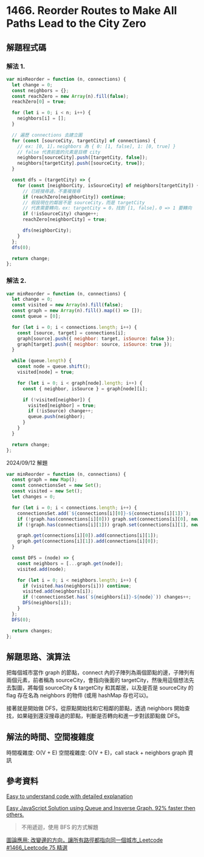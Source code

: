 # 1466. Reorder Routes to Make All Paths Lead to the City Zero

## 解題程式碼

### 解法 1.

```javascript
var minReorder = function (n, connections) {
  let change = 0;
  const neighbors = {};
  const reachZero = new Array(n).fill(false);
  reachZero[0] = true;

  for (let i = 0; i < n; i++) {
    neighbors[i] = [];
  }

  // 遍歷 connections 去建立圖
  for (const [sourceCity, targetCity] of connections) {
    // ex: [0, 1]，neighbors 為 { 0: [1, false], 1: [0, true] }
    // false 代表前面的元素是目標 city
    neighbors[sourceCity].push([targetCity, false]);
    neighbors[targetCity].push([sourceCity, true]);
  }

  const dfs = (targetCity) => {
    for (const [neighborCity, isSourceCity] of neighbors[targetCity]) {
      // 已經搜尋過，不重複搜尋
      if (reachZero[neighborCity]) continue;
      // 假設現在的鄰居不是 sourceCity，而是 targetCity
      // 代表需要轉向，ex: targetCity = 0，找到 [1, false]，0 => 1 要轉向
      if (!isSourceCity) change++;
      reachZero[neighborCity] = true;

      dfs(neighborCity);
    }
  };
  dfs(0);

  return change;
};
```

### 解法 2.

```javascript
var minReorder = function (n, connections) {
  let change = 0;
  const visited = new Array(n).fill(false);
  const graph = new Array(n).fill().map(() => []);
  const queue = [0];

  for (let i = 0; i < connections.length; i++) {
    const [source, target] = connections[i];
    graph[source].push({ neighbor: target, isSource: false });
    graph[target].push({ neighbor: source, isSource: true });
  }

  while (queue.length) {
    const node = queue.shift();
    visited[node] = true;

    for (let i = 0; i < graph[node].length; i++) {
      const { neighbor, isSource } = graph[node][i];

      if (!visited[neighbor]) {
        visited[neighbor] = true;
        if (!isSource) change++;
        queue.push(neighbor);
      }
    }
  }

  return change;
};
```

2024/09/12 解題

```javascript
var minReorder = function (n, connections) {
  const graph = new Map();
  const connectionsSet = new Set();
  const visited = new Set();
  let changes = 0;

  for (let i = 0; i < connections.length; i++) {
    connectionsSet.add(`${connections[i][0]}-${connections[i][1]}`);
    if (!graph.has(connections[i][0])) graph.set(connections[i][0], new Set());
    if (!graph.has(connections[i][1])) graph.set(connections[i][1], new Set());

    graph.get(connections[i][0]).add(connections[i][1]);
    graph.get(connections[i][1]).add(connections[i][0]);
  }

  const DFS = (node) => {
    const neighbors = [...graph.get(node)];
    visited.add(node);

    for (let i = 0; i < neighbors.length; i++) {
      if (visited.has(neighbors[i])) continue;
      visited.add(neighbors[i]);
      if (!connectionsSet.has(`${neighbors[i]}-${node}`)) changes++;
      DFS(neighbors[i]);
    }
  };
  DFS(0);

  return changes;
};
```

## 解題思路、演算法

把每個城市當作 graph 的節點，connect 內的子陣列為兩個節點的邊，子陣列有兩個元素，前者稱為 sourceCity，會指向後面的 targetCity，然後用這個想法先去製圖，將每個 sourceCity & targetCity 和其鄰居，以及是否是 sourceCity 的 flag 存在名為 neighbors 的物件 (或用 hashMap 存也可以)。

接著就是開始做 DFS，從原點開始找和它相鄰的節點，透過 neighbors 開始查找，如果碰到還沒搜尋過的節點，判斷是否轉向和進一步對該節點做 DFS。

## 解法的時間、空間複雜度

時間複雜度: O(V + E)
空間複雜度: O(V + E)，call stack + neighbors graph 資訊

## 參考資料

[Easy to understand code with detailed explanation](https://leetcode.com/problems/reorder-routes-to-make-all-paths-lead-to-the-city-zero/solutions/3335169/easy-to-understand-code-with-detailed-explanation/?envType=study-plan-v2&envId=leetcode-75)

[Easy JavaScript Solution using Queue and Insverse Graph. 92% faster then others.](https://leetcode.com/problems/reorder-routes-to-make-all-paths-lead-to-the-city-zero/solutions/3335082/easy-javascript-solution-using-queue-and-insverse-graph-92-faster-then-others/)

> 不用遞迴，使用 BFS 的方式解題

[圖論應用: 改變邊的方向，讓所有路徑都指向同一個城市\_Leetcode #1466_Leetcode 75 精選](https://vocus.cc/article/65bb43a9fd89780001723579)
